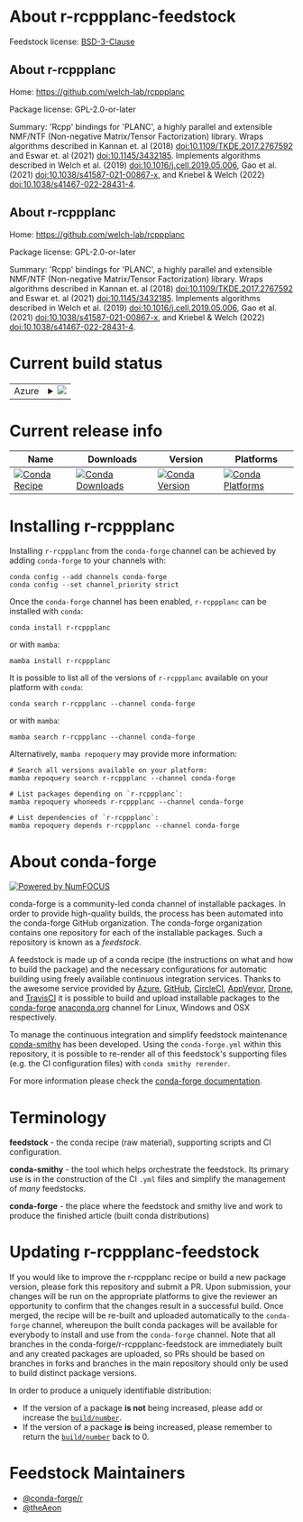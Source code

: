 About r-rcppplanc-feedstock
===========================

Feedstock license: [BSD-3-Clause](https://github.com/conda-forge/r-rcppplanc-feedstock/blob/main/LICENSE.txt)


About r-rcppplanc
-----------------

Home: https://github.com/welch-lab/rcppplanc

Package license: GPL-2.0-or-later

Summary: 'Rcpp' bindings for 'PLANC', a highly parallel and extensible NMF/NTF  (Non-negative Matrix/Tensor Factorization) library. Wraps algorithms described in Kannan et. al (2018) <doi:10.1109/TKDE.2017.2767592> and Eswar et. al (2021) <doi:10.1145/3432185>. Implements algorithms described in Welch et al. (2019) <doi:10.1016/j.cell.2019.05.006>, Gao et al. (2021) <doi:10.1038/s41587-021-00867-x>, and Kriebel & Welch (2022) <doi:10.1038/s41467-022-28431-4>.

About r-rcppplanc
-----------------

Home: https://github.com/welch-lab/rcppplanc

Package license: GPL-2.0-or-later

Summary: 'Rcpp' bindings for 'PLANC', a highly parallel and extensible NMF/NTF  (Non-negative Matrix/Tensor Factorization) library. Wraps algorithms described in Kannan et. al (2018) <doi:10.1109/TKDE.2017.2767592> and Eswar et. al (2021) <doi:10.1145/3432185>. Implements algorithms described in Welch et al. (2019) <doi:10.1016/j.cell.2019.05.006>, Gao et al. (2021) <doi:10.1038/s41587-021-00867-x>, and Kriebel & Welch (2022) <doi:10.1038/s41467-022-28431-4>.

Current build status
====================


<table>
    
  <tr>
    <td>Azure</td>
    <td>
      <details>
        <summary>
          <a href="https://dev.azure.com/conda-forge/feedstock-builds/_build/latest?definitionId=24517&branchName=main">
            <img src="https://dev.azure.com/conda-forge/feedstock-builds/_apis/build/status/r-rcppplanc-feedstock?branchName=main">
          </a>
        </summary>
        <table>
          <thead><tr><th>Variant</th><th>Status</th></tr></thead>
          <tbody><tr>
              <td>linux_64_r_base4.3</td>
              <td>
                <a href="https://dev.azure.com/conda-forge/feedstock-builds/_build/latest?definitionId=24517&branchName=main">
                  <img src="https://dev.azure.com/conda-forge/feedstock-builds/_apis/build/status/r-rcppplanc-feedstock?branchName=main&jobName=linux&configuration=linux%20linux_64_r_base4.3" alt="variant">
                </a>
              </td>
            </tr><tr>
              <td>linux_64_r_base4.4</td>
              <td>
                <a href="https://dev.azure.com/conda-forge/feedstock-builds/_build/latest?definitionId=24517&branchName=main">
                  <img src="https://dev.azure.com/conda-forge/feedstock-builds/_apis/build/status/r-rcppplanc-feedstock?branchName=main&jobName=linux&configuration=linux%20linux_64_r_base4.4" alt="variant">
                </a>
              </td>
            </tr><tr>
              <td>linux_aarch64_r_base4.3</td>
              <td>
                <a href="https://dev.azure.com/conda-forge/feedstock-builds/_build/latest?definitionId=24517&branchName=main">
                  <img src="https://dev.azure.com/conda-forge/feedstock-builds/_apis/build/status/r-rcppplanc-feedstock?branchName=main&jobName=linux&configuration=linux%20linux_aarch64_r_base4.3" alt="variant">
                </a>
              </td>
            </tr><tr>
              <td>linux_aarch64_r_base4.4</td>
              <td>
                <a href="https://dev.azure.com/conda-forge/feedstock-builds/_build/latest?definitionId=24517&branchName=main">
                  <img src="https://dev.azure.com/conda-forge/feedstock-builds/_apis/build/status/r-rcppplanc-feedstock?branchName=main&jobName=linux&configuration=linux%20linux_aarch64_r_base4.4" alt="variant">
                </a>
              </td>
            </tr><tr>
              <td>linux_ppc64le_r_base4.3</td>
              <td>
                <a href="https://dev.azure.com/conda-forge/feedstock-builds/_build/latest?definitionId=24517&branchName=main">
                  <img src="https://dev.azure.com/conda-forge/feedstock-builds/_apis/build/status/r-rcppplanc-feedstock?branchName=main&jobName=linux&configuration=linux%20linux_ppc64le_r_base4.3" alt="variant">
                </a>
              </td>
            </tr><tr>
              <td>linux_ppc64le_r_base4.4</td>
              <td>
                <a href="https://dev.azure.com/conda-forge/feedstock-builds/_build/latest?definitionId=24517&branchName=main">
                  <img src="https://dev.azure.com/conda-forge/feedstock-builds/_apis/build/status/r-rcppplanc-feedstock?branchName=main&jobName=linux&configuration=linux%20linux_ppc64le_r_base4.4" alt="variant">
                </a>
              </td>
            </tr><tr>
              <td>osx_64_r_base4.3</td>
              <td>
                <a href="https://dev.azure.com/conda-forge/feedstock-builds/_build/latest?definitionId=24517&branchName=main">
                  <img src="https://dev.azure.com/conda-forge/feedstock-builds/_apis/build/status/r-rcppplanc-feedstock?branchName=main&jobName=osx&configuration=osx%20osx_64_r_base4.3" alt="variant">
                </a>
              </td>
            </tr><tr>
              <td>osx_64_r_base4.4</td>
              <td>
                <a href="https://dev.azure.com/conda-forge/feedstock-builds/_build/latest?definitionId=24517&branchName=main">
                  <img src="https://dev.azure.com/conda-forge/feedstock-builds/_apis/build/status/r-rcppplanc-feedstock?branchName=main&jobName=osx&configuration=osx%20osx_64_r_base4.4" alt="variant">
                </a>
              </td>
            </tr><tr>
              <td>osx_arm64_r_base4.3</td>
              <td>
                <a href="https://dev.azure.com/conda-forge/feedstock-builds/_build/latest?definitionId=24517&branchName=main">
                  <img src="https://dev.azure.com/conda-forge/feedstock-builds/_apis/build/status/r-rcppplanc-feedstock?branchName=main&jobName=osx&configuration=osx%20osx_arm64_r_base4.3" alt="variant">
                </a>
              </td>
            </tr><tr>
              <td>osx_arm64_r_base4.4</td>
              <td>
                <a href="https://dev.azure.com/conda-forge/feedstock-builds/_build/latest?definitionId=24517&branchName=main">
                  <img src="https://dev.azure.com/conda-forge/feedstock-builds/_apis/build/status/r-rcppplanc-feedstock?branchName=main&jobName=osx&configuration=osx%20osx_arm64_r_base4.4" alt="variant">
                </a>
              </td>
            </tr><tr>
              <td>win_64_r_base4.3</td>
              <td>
                <a href="https://dev.azure.com/conda-forge/feedstock-builds/_build/latest?definitionId=24517&branchName=main">
                  <img src="https://dev.azure.com/conda-forge/feedstock-builds/_apis/build/status/r-rcppplanc-feedstock?branchName=main&jobName=win&configuration=win%20win_64_r_base4.3" alt="variant">
                </a>
              </td>
            </tr><tr>
              <td>win_64_r_base4.4</td>
              <td>
                <a href="https://dev.azure.com/conda-forge/feedstock-builds/_build/latest?definitionId=24517&branchName=main">
                  <img src="https://dev.azure.com/conda-forge/feedstock-builds/_apis/build/status/r-rcppplanc-feedstock?branchName=main&jobName=win&configuration=win%20win_64_r_base4.4" alt="variant">
                </a>
              </td>
            </tr>
          </tbody>
        </table>
      </details>
    </td>
  </tr>
</table>

Current release info
====================

| Name | Downloads | Version | Platforms |
| --- | --- | --- | --- |
| [![Conda Recipe](https://img.shields.io/badge/recipe-r--rcppplanc-green.svg)](https://anaconda.org/conda-forge/r-rcppplanc) | [![Conda Downloads](https://img.shields.io/conda/dn/conda-forge/r-rcppplanc.svg)](https://anaconda.org/conda-forge/r-rcppplanc) | [![Conda Version](https://img.shields.io/conda/vn/conda-forge/r-rcppplanc.svg)](https://anaconda.org/conda-forge/r-rcppplanc) | [![Conda Platforms](https://img.shields.io/conda/pn/conda-forge/r-rcppplanc.svg)](https://anaconda.org/conda-forge/r-rcppplanc) |

Installing r-rcppplanc
======================

Installing `r-rcppplanc` from the `conda-forge` channel can be achieved by adding `conda-forge` to your channels with:

```
conda config --add channels conda-forge
conda config --set channel_priority strict
```

Once the `conda-forge` channel has been enabled, `r-rcppplanc` can be installed with `conda`:

```
conda install r-rcppplanc
```

or with `mamba`:

```
mamba install r-rcppplanc
```

It is possible to list all of the versions of `r-rcppplanc` available on your platform with `conda`:

```
conda search r-rcppplanc --channel conda-forge
```

or with `mamba`:

```
mamba search r-rcppplanc --channel conda-forge
```

Alternatively, `mamba repoquery` may provide more information:

```
# Search all versions available on your platform:
mamba repoquery search r-rcppplanc --channel conda-forge

# List packages depending on `r-rcppplanc`:
mamba repoquery whoneeds r-rcppplanc --channel conda-forge

# List dependencies of `r-rcppplanc`:
mamba repoquery depends r-rcppplanc --channel conda-forge
```


About conda-forge
=================

[![Powered by
NumFOCUS](https://img.shields.io/badge/powered%20by-NumFOCUS-orange.svg?style=flat&colorA=E1523D&colorB=007D8A)](https://numfocus.org)

conda-forge is a community-led conda channel of installable packages.
In order to provide high-quality builds, the process has been automated into the
conda-forge GitHub organization. The conda-forge organization contains one repository
for each of the installable packages. Such a repository is known as a *feedstock*.

A feedstock is made up of a conda recipe (the instructions on what and how to build
the package) and the necessary configurations for automatic building using freely
available continuous integration services. Thanks to the awesome service provided by
[Azure](https://azure.microsoft.com/en-us/services/devops/), [GitHub](https://github.com/),
[CircleCI](https://circleci.com/), [AppVeyor](https://www.appveyor.com/),
[Drone](https://cloud.drone.io/welcome), and [TravisCI](https://travis-ci.com/)
it is possible to build and upload installable packages to the
[conda-forge](https://anaconda.org/conda-forge) [anaconda.org](https://anaconda.org/)
channel for Linux, Windows and OSX respectively.

To manage the continuous integration and simplify feedstock maintenance
[conda-smithy](https://github.com/conda-forge/conda-smithy) has been developed.
Using the ``conda-forge.yml`` within this repository, it is possible to re-render all of
this feedstock's supporting files (e.g. the CI configuration files) with ``conda smithy rerender``.

For more information please check the [conda-forge documentation](https://conda-forge.org/docs/).

Terminology
===========

**feedstock** - the conda recipe (raw material), supporting scripts and CI configuration.

**conda-smithy** - the tool which helps orchestrate the feedstock.
                   Its primary use is in the construction of the CI ``.yml`` files
                   and simplify the management of *many* feedstocks.

**conda-forge** - the place where the feedstock and smithy live and work to
                  produce the finished article (built conda distributions)


Updating r-rcppplanc-feedstock
==============================

If you would like to improve the r-rcppplanc recipe or build a new
package version, please fork this repository and submit a PR. Upon submission,
your changes will be run on the appropriate platforms to give the reviewer an
opportunity to confirm that the changes result in a successful build. Once
merged, the recipe will be re-built and uploaded automatically to the
`conda-forge` channel, whereupon the built conda packages will be available for
everybody to install and use from the `conda-forge` channel.
Note that all branches in the conda-forge/r-rcppplanc-feedstock are
immediately built and any created packages are uploaded, so PRs should be based
on branches in forks and branches in the main repository should only be used to
build distinct package versions.

In order to produce a uniquely identifiable distribution:
 * If the version of a package **is not** being increased, please add or increase
   the [``build/number``](https://docs.conda.io/projects/conda-build/en/latest/resources/define-metadata.html#build-number-and-string).
 * If the version of a package **is** being increased, please remember to return
   the [``build/number``](https://docs.conda.io/projects/conda-build/en/latest/resources/define-metadata.html#build-number-and-string)
   back to 0.

Feedstock Maintainers
=====================

* [@conda-forge/r](https://github.com/orgs/conda-forge/teams/r/)
* [@theAeon](https://github.com/theAeon/)

